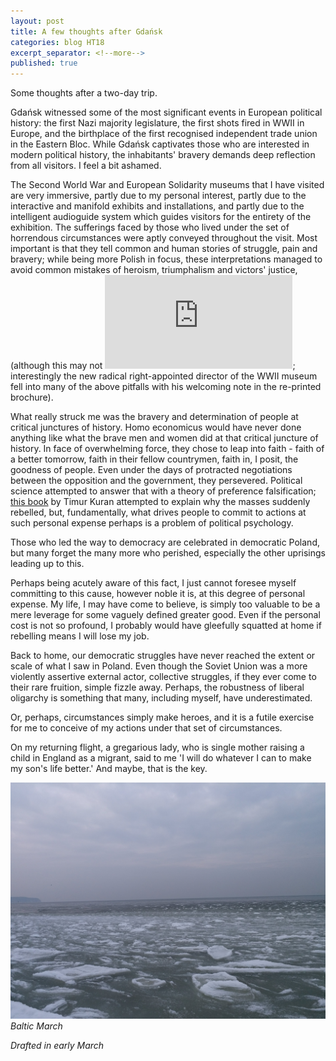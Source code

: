 ```yaml
---
layout: post
title: A few thoughts after Gdańsk
categories: blog HT18
excerpt_separator: <!--more-->
published: true
---
```


Some thoughts after a two-day trip.

<!--more-->

Gdańsk witnessed some of the most significant events in European political history: the first Nazi majority legislature, the first shots fired in WWII in Europe, and the birthplace of the first recognised independent trade union in the Eastern Bloc. While Gdańsk captivates those who are interested in modern political history, the inhabitants' bravery demands deep reflection from all visitors. I feel a bit ashamed.

The Second World War and European Solidarity museums that I have visited are very immersive, partly due to my personal interest, partly due to the interactive and manifold exhibits and installations, and partly due to the intelligent audioguide system which guides visitors for the entirety of the exhibition. The sufferings faced by those who lived under the set of horrendous circumstances were aptly conveyed throughout the visit. Most important is that they tell common and human stories of struggle, pain and bravery; while being more Polish in focus, these interpretations managed to avoid common mistakes of heroism, triumphalism and victors' justice, (although this may not ![last that much longer](https://www.huffingtonpost.com/pawel-adamowicz/world-war-ii-museum-in-th_b_9867292.html); interestingly the new radical right-appointed director of the WWII museum fell into many of the above pitfalls with his welcoming note in the re-printed brochure).

What really struck me was the bravery and determination of people at critical junctures of history. Homo economicus would have never done anything like what the brave men and women did at that critical juncture of history. In face of overwhelming force, they chose to leap into faith - faith of a better tomorrow, faith in their fellow countrymen, faith in, I posit, the goodness of people. Even under the days of protracted negotiations between the opposition and the government, they persevered. Political science attempted to answer that with a theory of preference falsification; [this book](http://www.hup.harvard.edu/catalog.php?isbn=9780674707580) by Timur Kuran attempted to explain why the masses suddenly rebelled, but, fundamentally, what drives people to commit to actions at such personal expense perhaps is a problem of political psychology.

Those who led the way to democracy are celebrated in democratic Poland, but many forget the many more who perished, especially the other uprisings leading up to this.

Perhaps being acutely aware of this fact, I just cannot foresee myself committing to this cause, however noble it is, at this degree of personal expense. My life, I may have come to believe, is simply too valuable to be a mere leverage for some vaguely defined greater good. Even if the personal cost is not so profound, I probably would have gleefully squatted at home if rebelling means I will lose my job.

Back to home, our democratic struggles have never reached the extent or scale of what I saw in Poland. Even though the Soviet Union was a more violently assertive external actor, collective struggles, if they ever come to their rare fruition, simple fizzle away. Perhaps, the robustness of liberal oligarchy is something that many, including myself, have underestimated.

Or, perhaps, circumstances simply make heroes, and it is a futile exercise for me to conceive of my actions under that set of circumstances.

On my returning flight, a gregarious lady, who is single mother raising a child in England as a migrant, said to me 'I will do whatever I can to make my son's life better.' And maybe, that is the key.

![](/images/gdansk.jpg)
*Baltic March*

*Drafted in early March*
